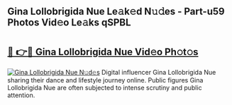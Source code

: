 ## Gina Lollobrigida Nue Le𝚊k𝚎d N𝚞𝚍es - Part-u59 Photos Vid𝚎o Le𝚊ks qSPBL

# <h2><a href="http://fb13eo.evod.top/?m=Gina+Lollobrigida+Nue">🔗 👉🔴 Gina Lollobrigida Nue Vid𝚎o Ph𝚘t𝚘s</a></h2>

[![Gina Lollobrigida Nue N𝚞d𝚎s](https://i.imgur.com/8V9OHl7.gif)](http://fb13eo.evod.top/?m=Gina+Lollobrigida+Nue)
Digital influencer Gina Lollobrigida Nue sharing their dance and lifestyle journey online. Public figures Gina Lollobrigida Nue are often subjected to intense scrutiny and public attention. 
